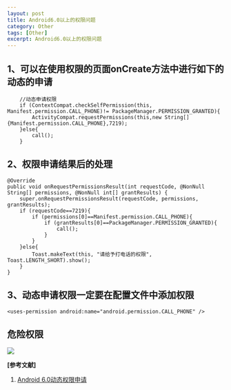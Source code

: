 ```yaml
---
layout: post
title: Android6.0以上的权限问题
category: Other
tags: [Other]
excerpt: Android6.0以上的权限问题
---
```

## 1、可以在使用权限的页面onCreate方法中进行如下的动态的申请 ##

    	//动态申请权限
        if (ContextCompat.checkSelfPermission(this, Manifest.permission.CALL_PHONE)!= PackageManager.PERMISSION_GRANTED){
            ActivityCompat.requestPermissions(this,new String[]{Manifest.permission.CALL_PHONE},7219);
        }else{
            call();
        }


## 2、权限申请结果后的处理 ##


    
    @Override
    public void onRequestPermissionsResult(int requestCode, @NonNull String[] permissions, @NonNull int[] grantResults) {
        super.onRequestPermissionsResult(requestCode, permissions, grantResults);
        if (requestCode==7219){
            if (permissions[0]==Manifest.permission.CALL_PHONE){
                if (grantResults[0]==PackageManager.PERMISSION_GRANTED){
                    call();
                }
            }
        }else{
            Toast.makeText(this, "请给予打电话的权限", Toast.LENGTH_SHORT).show();
        }
    }

## 3、动态申请权限一定要在配置文件中添加权限 ##

    
    <uses-permission android:name="android.permission.CALL_PHONE" />

## 危险权限 ##

![](http://www.nangongyibin.com/assets/images/Android/Other/47.png)


**[参考文献]**

1. [Android 6.0动态权限申请](https://blog.csdn.net/qq_31433709/article/details/88425183 "Android 6.0动态权限申请")